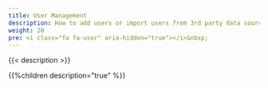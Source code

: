 ```yaml
---
title: User Management
description: How to add users or import users from 3rd party data sources such as Microsoft Active Directory
weight: 20
pre: <i class="fa fa-user" aria-hidden="true"></i>&nbsp;
---
```


{{< description >}}

{{%children description="true" %}}
